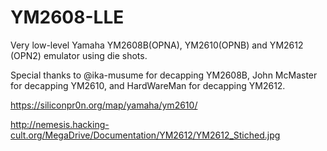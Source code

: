 # YM2608-LLE

Very low-level Yamaha YM2608B(OPNA), YM2610(OPNB) and YM2612 (OPN2) emulator using die shots.

Special thanks to @ika-musume for decapping YM2608B, John McMaster for decapping YM2610, and HardWareMan for decapping YM2612.

https://siliconpr0n.org/map/yamaha/ym2610/

http://nemesis.hacking-cult.org/MegaDrive/Documentation/YM2612/YM2612_Stiched.jpg
